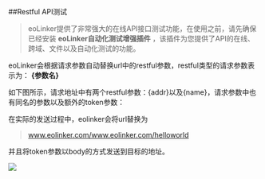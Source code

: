 ##Restful API测试
> eoLinker提供了非常强大的在线API接口测试功能，在使用之前，请先确保已经安装 **eoLinker自动化测试增强插件** ，该插件为您提供了API的在线、跨域、文件以及自动化测试的功能。

eoLinker会根据请求参数自动替换url中的restful参数，restful类型的请求参数表示为： **{参数名}**

如下图所示，请求地址中有两个restful参数：{addr}以及{name}，请求参数中也有同名的参数以及额外的token参数：

在实际的发送过程中，eolinker会将url替换为
> www.eolinker.com/www.eolinker.com/helloworld

并且将token参数以body的方式发送到目标的地址。

![](http://data.eolinker.com/course/EjY1qeAa52d06cbeedd4eb2f302b5d7c9ba4e8f015ac7d5)